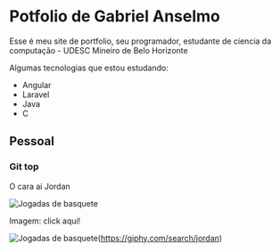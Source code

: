 # Potfolio de Gabriel Anselmo 

Esse é meu site de portfolio, seu programador, estudante de ciencia da computação - UDESC
Mineiro de Belo Horizonte 

Algumas tecnologias que estou estudando:

- Angular
- Laravel
- Java
- C

## Pessoal

### Git top

O cara ai Jordan

![Jogadas de basquete](https://media1.giphy.com/media/3oEjHHMtBYjU3MP5yE/200.webp?cid=ecf05e473gwk4abi0rtpgvhedfkq5k5blw9vlr43mpa92vhu&rid=200.webp&ct=g)

Imagem: click aqui!

![Jogadas de basquete](https://media1.giphy.com/media/3oEjHHMtBYjU3MP5yE/200.webp?cid=ecf05e473gwk4abi0rtpgvhedfkq5k5blw9vlr43mpa92vhu&rid=200.webp&ct=g)(https://giphy.com/search/jordan)
